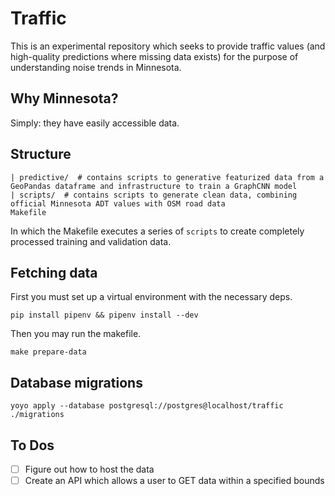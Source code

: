 # Traffic

This is an experimental repository which seeks to provide traffic values (and high-quality predictions where missing data exists) for the purpose of understanding noise trends in Minnesota.

## Why Minnesota?

Simply: they have easily accessible data.

## Structure
```
| predictive/  # contains scripts to generative featurized data from a GeoPandas dataframe and infrastructure to train a GraphCNN model
| scripts/  # contains scripts to generate clean data, combining official Minnesota ADT values with OSM road data
Makefile
```

In which the Makefile executes a series of `scripts` to create completely processed training and validation data.

## Fetching data 
First you must set up a virtual environment with the necessary deps.
```shell script
pip install pipenv && pipenv install --dev
```
Then you may run the makefile.
```shell script
make prepare-data
```

## Database migrations 

```shell script
yoyo apply --database postgresql://postgres@localhost/traffic ./migrations
```

## To Dos
- [ ] Figure out how to host the data 
- [ ] Create an API which allows a user to GET data within a specified bounds

